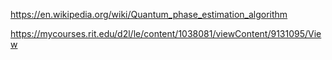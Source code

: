 https://en.wikipedia.org/wiki/Quantum_phase_estimation_algorithm

https://mycourses.rit.edu/d2l/le/content/1038081/viewContent/9131095/View